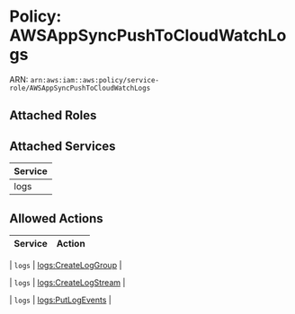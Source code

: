 # Policy: AWSAppSyncPushToCloudWatchLogs

ARN: `arn:aws:iam::aws:policy/service-role/AWSAppSyncPushToCloudWatchLogs`

## Attached Roles

## Attached Services

| Service |
|---------|
| logs |

## Allowed Actions

| Service | Action |
|:-------:|--------|

| `logs` | [logs:CreateLogGroup](../actions.md#logs:createloggroup) |

| `logs` | [logs:CreateLogStream](../actions.md#logs:createlogstream) |

| `logs` | [logs:PutLogEvents](../actions.md#logs:putlogevents) |

